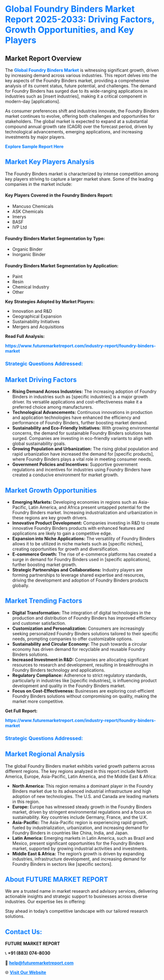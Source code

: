 <h1 style="color: #007BFF;">Global Foundry Binders Market Report 2025-2033: Driving Factors, Growth Opportunities, and Key Players</h1>

<section id="overview">
<h2>Market Report Overview</h2>
<p>The <a href="https://www.futuremarketreport.com/industry-report/foundry-binders-market" style="color: #007BFF; text-decoration: none;"><strong>Global Foundry Binders Market</strong></a> is witnessing significant growth, driven by increasing demand across various industries. This report delves into the key aspects of the Foundry Binders market, providing a comprehensive analysis of its current status, future potential, and challenges. The demand for Foundry Binders has surged due to its wide-ranging applications in industries such as [insert industries], making it a critical component in modern-day [applications].</p>
<p>As consumer preferences shift and industries innovate, the Foundry Binders market continues to evolve, offering both challenges and opportunities for stakeholders. The global market is expected to expand at a substantial compound annual growth rate (CAGR) over the forecast period, driven by technological advancements, emerging applications, and increasing investments by major players.</p>
</section>

<section id="overview">
<p><a href="https://www.futuremarketreport.com/request-sample/reportId=84509" style="color: #007BFF; text-decoration: none;"><strong>Explore Sample Report Here</strong></a></p>
</section>

<section id="key-players">
<h2 style="color: #007BFF;">Market Key Players Analysis</h2>
<p>The Foundry Binders market is characterized by intense competition among key players striving to capture a larger market share. Some of the leading companies in the market include:</p>
<h4>Key Players Covered in the Foundry Binders Report:</h4>
<ul><li>Mancuso Chemicals</li><li>ASK Chemicals</li><li>Imerys</li><li>BASF</li><li>IVP Ltd</li></ul>
<h4>Foundry Binders Market Segmentation by Type:</h4>
<ul><li>Organic Binder</li><li>Inorganic Binder</li></ul>

<h4>Foundry Binders Market Segmentation by Application:</h4>
<ul><li>Paint</li><li>Resin</li><li>Chemical Industry</li><li>Other</li></ul>
<p><strong>Key Strategies Adopted by Market Players:</strong></p>
<ul>
<li>Innovation and R&D</li>
<li>Geographical Expansion</li>
<li>Sustainability Initiatives</li>
<li>Mergers and Acquisitions</li>
</ul>
</section>

<section>
<p><strong>Read Full Analysis: </strong></p><a href="https://www.futuremarketreport.com/industry-report/foundry-binders-market" style="color: #007BFF; text-decoration: none;"><strong>https://www.futuremarketreport.com/industry-report/foundry-binders-market</strong></a>
<h3 style="color: #007BFF;">Strategic Questions Addressed:</h3>
</section>

<section id="driving-factors">
<h2 style="color: #007BFF;">Market Driving Factors</h2>
<ul>
<li><strong>Rising Demand Across Industries:</strong> The increasing adoption of Foundry Binders in industries such as [specific industries] is a major growth driver. Its versatile applications and cost-effectiveness make it a preferred choice among manufacturers.</li>
<li><strong>Technological Advancements:</strong> Continuous innovations in production and application technologies have enhanced the efficiency and performance of Foundry Binders, further boosting market demand.</li>
<li><strong>Sustainability and Eco-Friendly Initiatives:</strong> With growing environmental concerns, the demand for sustainable Foundry Binders solutions has surged. Companies are investing in eco-friendly variants to align with global sustainability goals.</li>
<li><strong>Growing Population and Urbanization:</strong> The rising global population and rapid urbanization have increased the demand for [specific products], where Foundry Binders plays a vital role in meeting consumer needs.</li>
<li><strong>Government Policies and Incentives:</strong> Supportive government regulations and incentives for industries using Foundry Binders have created a conducive environment for market growth.</li>
</ul>
</section>

<section id="growth-opportunities">
<h2 style="color: #007BFF;">Market Growth Opportunities</h2>
<ul>
<li><strong>Emerging Markets:</strong> Developing economies in regions such as Asia-Pacific, Latin America, and Africa present untapped potential for the Foundry Binders market. Increasing industrialization and urbanization in these regions are key growth drivers.</li>
<li><strong>Innovative Product Development:</strong> Companies investing in R&D to create innovative Foundry Binders products with enhanced features and applications are likely to gain a competitive edge.</li>
<li><strong>Expansion into Niche Applications:</strong> The versatility of Foundry Binders allows it to be utilized in niche markets such as [specific niches], creating opportunities for growth and diversification.</li>
<li><strong>E-commerce Growth:</strong> The rise of e-commerce platforms has created a surge in demand for Foundry Binders used in [specific applications], further boosting market growth.</li>
<li><strong>Strategic Partnerships and Collaborations:</strong> Industry players are forming partnerships to leverage shared expertise and resources, driving the development and adoption of Foundry Binders products globally.</li>
</ul>
</section>

<section id="trending-factors">
<h2 style="color: #007BFF;">Market Trending Factors</h2>
<ul>
<li><strong>Digital Transformation:</strong> The integration of digital technologies in the production and distribution of Foundry Binders has improved efficiency and customer satisfaction.</li>
<li><strong>Customization and Personalization:</strong> Consumers are increasingly seeking personalized Foundry Binders solutions tailored to their specific needs, prompting companies to offer customizable options.</li>
<li><strong>Sustainability and Circular Economy:</strong> The push towards a circular economy has driven demand for recyclable and reusable Foundry Binders solutions.</li>
<li><strong>Increased Investment in R&D:</strong> Companies are allocating significant resources to research and development, resulting in breakthroughs in Foundry Binders technology and applications.</li>
<li><strong>Regulatory Compliance:</strong> Adherence to strict regulatory standards, particularly in industries like [specific industries], is influencing product development and quality in the Foundry Binders market.</li>
<li><strong>Focus on Cost-Effectiveness:</strong> Businesses are exploring cost-efficient Foundry Binders solutions without compromising on quality, making the market more competitive.</li>
</ul>
</section>

<section>
<p><strong>Get Full Report: </strong></p><a href="https://www.futuremarketreport.com/industry-report/foundry-binders-market" style="color: #007BFF; text-decoration: none;"><strong>https://www.futuremarketreport.com/industry-report/foundry-binders-market</strong></a>
<h3 style="color: #007BFF;">Strategic Questions Addressed:</h3>
</section>


<section id="regional-analysis">
<h2 style="color: #007BFF;">Market Regional Analysis</h2>
<p>The global Foundry Binders market exhibits varied growth patterns across different regions. The key regions analyzed in this report include North America, Europe, Asia-Pacific, Latin America, and the Middle East & Africa:</p>
<ul>
<li><strong>North America:</strong> This region remains a dominant player in the Foundry Binders market due to its advanced industrial infrastructure and high adoption of new technologies. The U.S. and Canada are leading markets in this region.</li>
<li><strong>Europe:</strong> Europe has witnessed steady growth in the Foundry Binders market, driven by stringent environmental regulations and a focus on sustainability. Key countries include Germany, France, and the U.K.</li>
<li><strong>Asia-Pacific:</strong> The Asia-Pacific region is experiencing rapid growth, fueled by industrialization, urbanization, and increasing demand for Foundry Binders in countries like China, India, and Japan.</li>
<li><strong>Latin America:</strong> Emerging markets in Latin America, such as Brazil and Mexico, present significant opportunities for the Foundry Binders market, supported by growing industrial activities and investments.</li>
<li><strong>Middle East & Africa:</strong> The region’s growth is driven by expanding industries, infrastructure development, and increasing demand for Foundry Binders in sectors like [specific sectors].</li>
</ul>
</section>

<footer>
<h2 style="color: #007BFF;">About FUTURE MARKET REPORT</h2>
<p>We are a trusted name in market research and advisory services, delivering actionable insights and strategic support to businesses across diverse industries. Our expertise lies in offering:</p>

<p>Stay ahead in today’s competitive landscape with our tailored research solutions.</p>

<h2 style="color: #007BFF;">Contact Us:</h2>
<p><strong>FUTURE MARKET REPORT</strong></p>
<p>📞 <strong>+91 (883) 074-8030</strong></p>
<p>📧 <strong><a href="mailto:help@futuremarketreport.com" style="color: #007BFF;">help@futuremarketreport.com</a></strong></p>
<p>🌐 <strong><a href="https://www.futuremarketreport.com/" style="color: #007BFF;">Visit Our Website</a></strong></p>
</footer>